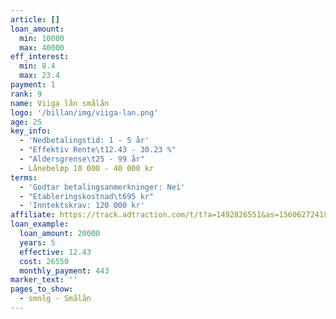 ```yaml
---
article: []
loan_amount:
  min: 10000
  max: 40000
eff_interest:
  min: 8.4
  max: 23.4
payment: 1
rank: 9
name: Viiga lån smålån
logo: '/billan/img/viiga-lan.png'
age: 25
key_info:
  - 'Nedbetalingstid: 1 - 5 år'
  - "Effektiv Rente\t12.43 - 30.23 %"
  - "Aldersgrense\t25 - 99 år"
  - Lånebeløp 10 000 - 40 000 kr
terms:
  - 'Godtar betalingsanmerkninger: Nei'
  - "Etableringskostnad\t695 kr"
  - 'Inntektskrav: 120 000 kr'
affiliate: https://track.adtraction.com/t/t?a=1492826551&as=1560627241&t=2&tk=1
loan_example:
  loan_amount: 20000
  years: 5
  effective: 12.43
  cost: 26550
  monthly_payment: 443
marker_text: ''
pages_to_show:
  - smnlg - Smålån
---
```

